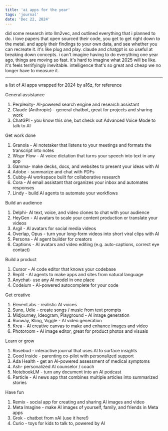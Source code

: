 ```yaml
---
title: 'ai apps for the year'
tags: 'journal'
date: 'Dec 22, 2024'
---
```


did some research into llm2vec, and outlined everything that i planned to do. i love papers that open sourced their code, you get to get right down to the metal. and apply their findings to your own data, and see whether you can recreate it. it's like plug and play. claude and chatgpt is so useful at breaking down concepts. i can't imagine having to do everything one year ago, things are moving so fast. it's hard to imagine what 2025 will be like. it's feels terrifyingly inevitable. intelligence that's so great and cheap we no longer have to measure it.

---

a list of AI apps wrapped for 2024 by a16z, for reference

General assistance

1. Perplexity- Al-powered search engine and research assistant
1. Claude (Anthropic) - general chatbot, great for projects and sharing work
1. ChatGPI - you know this one, but check out Advanced Voice Mode to talk to Al

Get work done

1. Granola - Al notetaker that listens to your meetings and formats the transcript into notes
1. Wispr Flow - Al voice dictation that turns your speech into text in any app
1. Gamma- make decks, docs, and websites to present your ideas with Al
1. Adobe - summarize and chat with PDFs
1. Cubby-Al workspace built for collaborative research
1. Cora - Al email assistant that organizes your inbox and automates responses
1. Lindy - build Al agents to automate your workflows

Build an audience

1. Delphi- Al text, voice, and video clones to chat with your audience
1. HeyGen - Al avatars to scale your content production or translate your videos
1. Argil - Al avatars for social media videos
1. Overlap, Opus - turn your long-form videos into short viral clips with Al
1. Persona - Al agent builder for creators
1. Captions - Al avatars and video editing (e.g. auto-captions, correct eye contact)

Build a product

1. Cursor - Al code editor that knows your codebase
1. Replit - Al agents to make apps and sites from natural language
1. Anychat- use any Al model in one place
1. Codeium - Al-powered autocomplete for your code

Get creative

1. ElevenLabs - realistic Al voices
1. Suno, Udie - create songs / music from text prompts
1. Midjourney, Ideogram, Playground - Al image generation
1. Runway, Kling, Viggle - Al video generation
1. Krea - Al creative canvas to make and enhance images and video
1. Photoroom - Al image editor, great for product photos and visuals

Learn or grow

1. Rosebud - interactive journal that uses Al to surface insights
1. Good Inside - parenting co-pilot with personalized support
1. Ada Health - get an Al-powered assessment of medical symptoms
1. Ash- personalized Al counselor / coach
1. NotebookLM - turn any document into an Al podcast
1. Particle - Al news app that combines multiple articles into summarized stories

Have fun

1. Remix - social app for creating and sharing Al images and video
1. Meta Imagine - make Al images of yourself, family, and friends in Meta apps
1. Grok - chatbot from xAl (use it here!)
1. Curio - toys for kids to talk to, powered by Al
